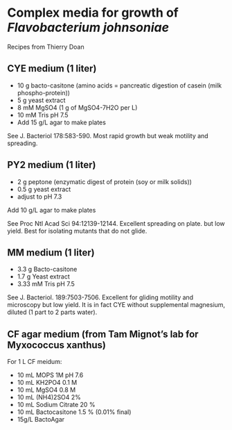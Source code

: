 # Complex media for growth of *Flavobacterium johnsoniae*

Recipes from Thierry Doan

## CYE medium (1 liter)

* 10 g bacto-casitone (amino acids = pancreatic digestion of casein (milk phospho-protein))
* 5 g yeast extract
* 8 mM MgSO4 (1 g of MgSO4-7H2O per L)
* 10 mM Tris pH 7.5
* Add 15 g/L agar to make plates

See J. Bacteriol 178:583-590. Most rapid growth but weak motility and spreading.

## PY2 medium (1 liter)

* 2 g peptone (enzymatic digest of protein (soy or milk solids))
* 0.5 g yeast extract
* adjust to pH 7.3

Add 10 g/L agar to make plates

See Proc Ntl Acad Sci 94:12139-12144. Excellent spreading on plate. but low yield. Best for isolating mutants that do not glide. 

## MM medium (1 liter)

* 3.3 g Bacto-casitone
* 1.7 g Yeast extract
* 3.33 mM Tris pH 7.5

See J. Bacteriol. 189:7503-7506. Excellent for gliding motility and microscopy but low yield. It is in fact CYE without supplemental magnesium, diluted (1 part to 2 parts water). 

## CF agar medium (from Tam Mignot’s lab for Myxococcus xanthus)

For 1 L CF meidum:
* 10 mL MOPS 1M pH 7.6
* 10 mL KH2PO4 0.1 M
* 10 mL MgSO4 0.8 M
* 10 mL (NH4)2SO4 2%
* 10 mL Sodium Citrate 20 %
* 10 mL Bactocasitone 1.5 % (0.01% final)
* 15g/L BactoAgar
